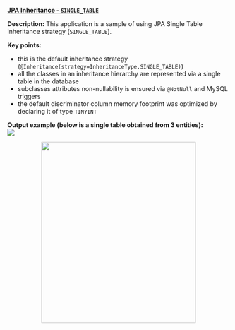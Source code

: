 **[JPA Inheritance - `SINGLE_TABLE`](https://github.com/AnghelLeonard/Hibernate-SpringBoot/tree/master/HibernateSpringBootSingleTableInheritance)**

**Description:** This application is a sample of using JPA Single Table inheritance strategy (`SINGLE_TABLE`).

**Key points:**
- this is the default inheritance strategy (`@Inheritance(strategy=InheritanceType.SINGLE_TABLE)`)
- all the classes in an inheritance hierarchy are represented via a single table in the database
- subclasses attributes non-nullability is ensured via `@NotNull` and MySQL triggers
- the default discriminator column memory footprint was optimized by declaring it of type `TINYINT`
   
**Output example (below is a single table obtained from 3 entities):**\
![](https://github.com/AnghelLeonard/Hibernate-SpringBoot/blob/master/HibernateSpringBootSingleTableInheritance/Single%20table%20inheritance.png)

<a href="https://leanpub.com/java-persistence-performance-illustrated-guide"><p align="center"><img src="https://github.com/AnghelLeonard/Hibernate-SpringBoot/blob/master/Java%20Persistence%20Performance%20Illustrated%20Guide.jpg" height="410" width="350"/></p></a>
